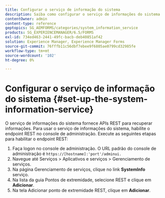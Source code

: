```yaml
---
title: Configurar o serviço de informação do sistema
description: Saiba como configurar o serviço de informações do sistema.
contentOwner: admin
content-type: reference
geptopics: SG_AEMFORMS/categories/system_information_service
products: SG_EXPERIENCEMANAGER/6.5/FORMS
exl-id: 734ed463-2441-49fc-bacb-deb40851af42
solution: Experience Manager, Experience Manager Forms
source-git-commit: 76fffb11c56dbf7ebee9f6805ae0799cd32985fe
workflow-type: tm+mt
source-wordcount: '102'
ht-degree: 0%

---
```


# Configurar o serviço de informação do sistema {#set-up-the-system-information-service}

O serviço de informações do sistema fornece APIs REST para recuperar informações. Para usar o serviço de informações do sistema, habilite o endpoint REST no console de administração. Execute as seguintes etapas para habilitar o endpoint REST:

1. Faça logon no console de administração. O URL padrão do console de administração é `https://[hostname]:'port'/adminui.`
1. Navegue até Serviços > Aplicativos e serviços > Gerenciamento de serviços.
1. Na página Gerenciamento de serviços, clique no link **SystemInfo** serviço.
1. Na lista da guia Pontos de extremidade, selecione REST e clique em **Adicionar**.
1. Na tela Adicionar ponto de extremidade REST, clique em **Adicionar**.
